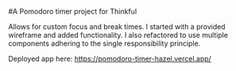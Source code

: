 #A Pomodoro timer project for Thinkful

Allows for custom focus and break times.
I started with a provided wireframe and added functionality. I also refactored to use multiple components adhering to the single responsibility principle.

Deployed app here: https://pomodoro-timer-hazel.vercel.app/
